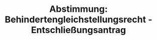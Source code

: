 ---
layout: abstimmung
title: "Abstimmung: Behindertengleichstellungsrecht - Entschließungsantrag"
categories:
 - Arbeit
 - Soziales
 - Minderheiten
tags:
 - Gleichstellung
 - Barrierefreiheit
 - Minderheiten
abstimmung:
 legislaturperiode: 18
 bundestagssitzung: 170
 abstimmung: 2
links:
 - title: https://www.bundestag.de/parlament/plenum/abstimmung/abstimmung?id=395
   url: https://www.bundestag.de/parlament/plenum/abstimmung/abstimmung?id=395
data:
 - title: Abstimmungsergebnis 20160512_2-data.pdf
   url: /res/abstimmungsliste/20160512_2-data.pdf
 - title: Abstimmungsergebnis 20160512_2_xls-data.csv
   url: /res/abstimmungsliste/analyses/20160512_2_xls-data.csv
documents:
 - title: Drucksache 18/07824.pdf
   url: http://dip21.bundestag.de/dip21/btd/18/078/1807824.pdf
   local: /res/abstimmungsdaten/018-170-02/1807824.pdf
 - title: Drucksache 18/08428.pdf
   url: http://dip21.bundestag.de/dip21/btd/18/084/1808428.pdf
   local: /res/abstimmungsdaten/018-170-02/1808428.pdf
 - title: Drucksache 18/08433.pdf
   url: http://dip21.bundestag.de/dip21/btd/18/084/1808433.pdf
   local: /res/abstimmungsdaten/018-170-02/1808433.pdf
preview: |
     Deutscher Bundestag
    
     170. Sitzung des Deutschen Bundestages
     am Donnerstag, 12.Mai 2016
    
     Endgültiges Ergebnis der Namentlichen Abstimmung Nr. 2
    
     Entschließungsantrag der Abgeordneten Katrin Werner, Sigrid Hupach, Matthias W.
     Birkwald, weiterer Abgeordneter und der Fraktion DIE LINKE.
     zu der dritten Beratung des Gesetzentwurfs der Bundesregierung.
     Entwurf eines Gesetzes zur Weiterentwicklung des Behindertengleichstellungsrechts.
     - Drucksachen 18/7824, 18/8428 und 18/8433 -
    
     Abgegebene Stimmen insgesamt:
    
     568
    
     Nicht abgegebene Stimmen:
     Ja-Stimmen:
    
     62
     120
    
     Nein-Stimmen:
    
     448
    
     Enthaltungen:
    
     0
    
     Ungültige:
    
     0
    
     Berlin, den 12.05.2016
    
     Beginn: 15:07
     Ende: 15:10
---